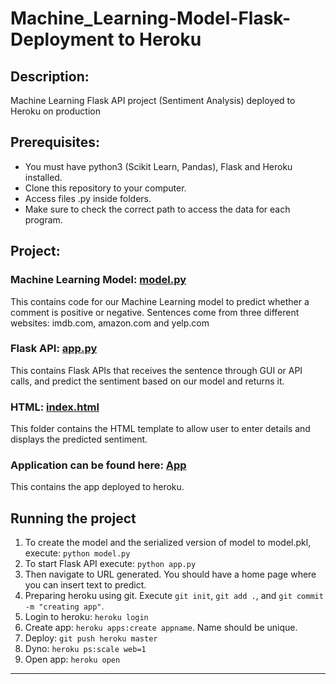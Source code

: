 # Machine_Learning-Model-Flask-Deployment to Heroku

## Description: 
Machine Learning Flask API project (Sentiment Analysis) deployed to Heroku on production

## Prerequisites:
- You must have python3 (Scikit Learn, Pandas), Flask and Heroku installed.
- Clone this repository to your computer.
- Access files .py inside folders.
- Make sure to check the correct path to access the data for each program.

## Project:

### Machine Learning Model: [model.py](https://github.com/markikojr/DataScience/blob/master/sentimentanalysisapp/model.py)  
This contains code for our Machine Learning model to predict whether a comment is positive or negative. Sentences come from three different websites: imdb.com, amazon.com and yelp.com

### Flask API: [app.py](https://github.com/markikojr/DataScience/blob/master/sentimentanalysisapp/app.py)  
This contains Flask APIs that receives the sentence through GUI or API calls, and predict the sentiment based on our model and returns it.

### HTML: [index.html](https://github.com/markikojr/DataScience/blob/master/sentimentanalysisapp/templates/index.html) 
This folder contains the HTML template to allow user to enter details and displays the predicted sentiment.

### Application can be found here: [App](https://sentimentanalysisapplication.herokuapp.com)  
This contains the app deployed to heroku.

## Running the project
1) To create the model and the serialized version of model to model.pkl, execute: `python model.py`
2) To start Flask API execute: `python app.py` 
3) Then navigate to URL generated. You should have a home page where you can insert text to predict.
4) Preparing heroku using git. Execute `git init`, `git add .`, and `git commit -m "creating app"`.
5) Login to heroku: `heroku login`
6) Create app: `heroku apps:create appname`. Name should be unique.
7) Deploy: `git push heroku master`
8) Dyno: `heroku ps:scale web=1`
9) Open app: `heroku open` 

----------------------------
